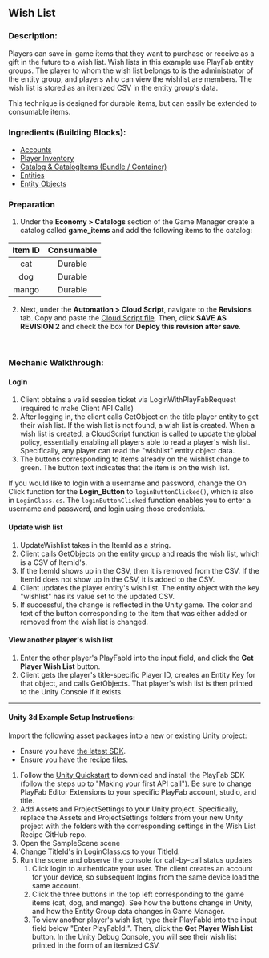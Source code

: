 ## Wish List
### Description:
Players can save in-game items that they want to purchase or receive as a gift in the future to a wish list. Wish lists in this example use PlayFab entity groups. The player to whom the wish list belongs to is the administrator of the entity group, and players who can view the wishlist are members. The wish list is stored as an itemized CSV in the entity group's data.

This technique is designed for durable items, but can easily be extended to consumable items.

### Ingredients (Building Blocks):
  * [Accounts](https://api.playfab.com/docs/building-blocks#Accounts)
  * [Player Inventory](https://api.playfab.com/docs/building-blocks#Player_Inventory)
  * [Catalog & CatalogItems (Bundle / Container)](https://api.playfab.com/docs/building-blocks#Catalog)
  * [Entities](https://docs.microsoft.com/en-us/gaming/playfab/features/social/groups/quickstart)
  * [Entity Objects](https://docs.microsoft.com/en-us/rest/api/playfab/data/object?view=playfab-rest)

### Preparation ###

  1. Under the **Economy &gt; Catalogs** section of the Game Manager create a catalog called **game_items** and add the following items to the catalog:

| Item ID | Consumable |
| :-----: | :--------: |
|   cat   |  Durable   |
|   dog   |  Durable   |
|  mango  |  Durable   |

  2. Next, under the **Automation > Cloud Script**, navigate to the **Revisions** tab. Copy and paste the [Cloud Script file](./CloudScriptFile.js). Then, click **SAVE AS REVISION 2** and check the box for **Deploy this revision after save**.

​    

### Mechanic Walkthrough:
#### Login ####

1. Client obtains a valid session ticket via LoginWithPlayFabRequest (required to make Client API Calls)
2. After logging in, the client calls GetObject on the title player entity to get their wish list. If the wish list is not found, a wish list is created. When a wish list is created, a CloudScript function is called to update the global policy, essentially enabling all players able to read a player's wish list. Specifically, any player can read the "wishlist" entity object data.
3. The buttons corresponding to items already on the wishlist change to green. The button text indicates that the item is on the wish list.

If you would like to login with a username and password, change the On Click function for the **Login_Button** to `loginButtonClicked()`, which is also in `LoginClass.cs`. The `loginButtonClicked` function enables you to enter a username and password, and login using those credentials.

#### Update wish list

1. UpdateWishlist takes in the ItemId as a string.
2. Client calls GetObjects on the entity group and reads the wish list, which is a CSV of ItemId's.
3. If the ItemId shows up in the CSV, then it is removed from the CSV. If the ItemId does not show up in the CSV, it is added to the CSV.
4. Client updates the player entity's wish list. The entity object with the key "wishlist" has its value set to the updated CSV.
5. If successful, the change is reflected in the Unity game. The color and text of the button corresponding to the item that was either added or removed from the wish list is changed.

#### View another player's wish list

1. Enter the other player's PlayFabId into the input field, and click the **Get Player Wish List** button.
2. Client gets the player's title-specific Player ID, creates an Entity Key for that object, and calls GetObjects. That player's wish list is then printed to the Unity Console if it exists.

----

#### Unity 3d Example Setup Instructions:
Import the following asset packages into a new or existing Unity project:

  * Ensure you have [the latest SDK](https://github.com/PlayFab/UnitySDK/raw/versioned/Packages/UnitySDK.unitypackage).
  * Ensure you have the [recipe files](https://github.com/PlayFab/PlayFab-Samples/raw/master/Recipes/PrizeWheel/Example-Unity3d/PrizeWheelRecipe.unitypackage).

1. Follow the [Unity Quickstart](https://docs.microsoft.com/en-us/gaming/playfab/sdks/unity3d/quickstart) to download and install the PlayFab SDK (follow the steps up to "Making your first API call"). Be sure to change PlayFab Editor Extensions to your specific PlayFab account, studio, and title.
2. Add Assets and ProjectSettings to your Unity project. Specifically, replace the Assets and ProjectSettings folders from your new Unity project with the folders with the corresponding settings in the Wish List Recipe GitHub repo.
3. Open the SampleScene scene
4. Change TitleId's in LoginClass.cs to your TitleId.
5. Run the scene and observe the console for call-by-call status updates
   1. Click login to authenticate your user. The client creates an account for your device, so subsequent logins from the same device load the same account.
   2. Click the three buttons in the top left corresponding to the game items (cat, dog, and mango). See how the buttons change in Unity, and how the Entity Group data changes in Game Manager.
   3. To view another player's wish list, type their PlayFabId into the input field below "Enter PlayFabId:". Then, click the **Get Player Wish List** button. In the Unity Debug Console, you will see their wish list printed in the form of an itemized CSV.
